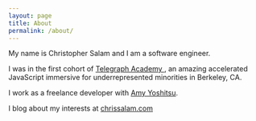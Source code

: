 ```yaml
---
layout: page
title: About
permalink: /about/
---
```


My name is Christopher Salam and I am a software engineer. 

I was in the first cohort of <a href="http://www.telegraphacademy.com/">Telegraph Academy </a>, an amazing accelerated JavaScript immersive for underrepresented minorities in Berkeley, CA.

I work as a freelance developer with <a href="http://www.amyyoshitsu.com" target="_blank">Amy Yoshitsu</a>.

I blog about my interests at <a href="http://chrissalam.com"> chrissalam.com </a>

